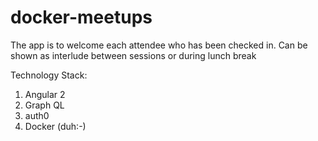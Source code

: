 # docker-meetups
The app is to welcome each attendee who has been checked in. Can be shown as interlude between sessions or during lunch break

Technology Stack: <br/>
1) Angular 2<br/> 
2) Graph QL <br/>
3) auth0 <br/>
4) Docker (duh:-)

